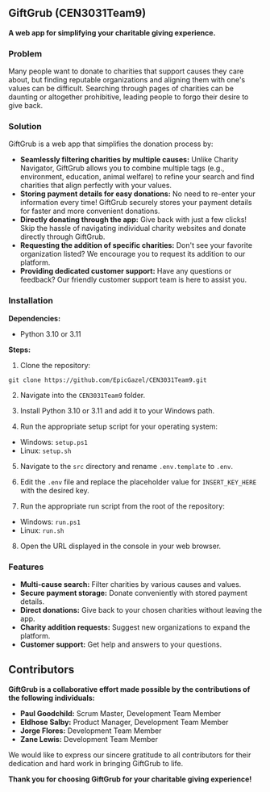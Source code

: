 ## GiftGrub (CEN3031Team9)

**A web app for simplifying your charitable giving experience.**

### Problem

Many people want to donate to charities that support causes they care about, but finding reputable organizations and aligning them with one's values can be difficult. Searching through pages of charities can be daunting or altogether prohibitive, leading people to forgo their desire to give back.

### Solution

GiftGrub is a web app that simplifies the donation process by:

* **Seamlessly filtering charities by multiple causes:** Unlike Charity Navigator, GiftGrub allows you to combine multiple tags (e.g., environment, education, animal welfare) to refine your search and find charities that align perfectly with your values.
* **Storing payment details for easy donations:** No need to re-enter your information every time! GiftGrub securely stores your payment details for faster and more convenient donations.
* **Directly donating through the app:** Give back with just a few clicks! Skip the hassle of navigating individual charity websites and donate directly through GiftGrub.
* **Requesting the addition of specific charities:** Don't see your favorite organization listed? We encourage you to request its addition to our platform.
* **Providing dedicated customer support:** Have any questions or feedback? Our friendly customer support team is here to assist you.

### Installation

**Dependencies:**

* Python 3.10 or 3.11

**Steps:**

1. Clone the repository:

```
git clone https://github.com/EpicGazel/CEN3031Team9.git
```

2. Navigate into the `CEN3031Team9` folder.

3. Install Python 3.10 or 3.11 and add it to your Windows path.

4. Run the appropriate setup script for your operating system:

* Windows: `setup.ps1`
* Linux: `setup.sh`

5. Navigate to the `src` directory and rename `.env.template` to `.env`.

6. Edit the `.env` file and replace the placeholder value for `INSERT_KEY_HERE` with the desired key.

7. Run the appropriate run script from the root of the repository:

* Windows: `run.ps1`
* Linux: `run.sh`

8. Open the URL displayed in the console in your web browser.

### Features

* **Multi-cause search:** Filter charities by various causes and values.
* **Secure payment storage:** Donate conveniently with stored payment details.
* **Direct donations:** Give back to your chosen charities without leaving the app.
* **Charity addition requests:** Suggest new organizations to expand the platform.
* **Customer support:** Get help and answers to your questions.

## Contributors

**GiftGrub is a collaborative effort made possible by the contributions of the following individuals:**

* **Paul Goodchild:** Scrum Master, Development Team Member
* **Eldhose Salby:** Product Manager, Development Team Member
* **Jorge Flores:** Development Team Member
* **Zane Lewis:** Development Team Member

We would like to express our sincere gratitude to all contributors for their dedication and hard work in bringing GiftGrub to life. 

**Thank you for choosing GiftGrub for your charitable giving experience!**
